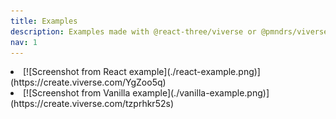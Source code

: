 ```yaml
---
title: Examples
description: Examples made with @react-three/viverse or @pmndrs/viverse.
nav: 1
---
```


<Grid cols={2}>
  <li>
    [![Screenshot from React example](./react-example.png)](https://create.viverse.com/YgZoo5q)
  </li>
  <li>
    [![Screenshot from Vanilla example](./vanilla-example.png)](https://create.viverse.com/tzprhkr52s)
  </li>
</Grid>
